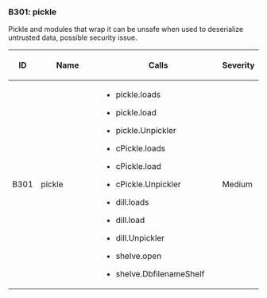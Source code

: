 ### B301: pickle

Pickle and modules that wrap it can be unsafe when used to deserialize
untrusted data, possible security issue.

<table class="docutils align-default">
<colgroup>
<col style="width: 8%" />
<col style="width: 28%" />
<col style="width: 49%" />
<col style="width: 15%" />
</colgroup>
<thead>
<tr class="header row-odd">
<th class="head"><p>ID</p></th>
<th class="head"><p>Name</p></th>
<th class="head"><p>Calls</p></th>
<th class="head"><p>Severity</p></th>
</tr>
</thead>
<tbody>
<tr class="odd row-even">
<td><p>B301</p></td>
<td><p>pickle</p></td>
<td><ul>
<li><p>pickle.loads</p></li>
<li><p>pickle.load</p></li>
<li><p>pickle.Unpickler</p></li>
<li><p>cPickle.loads</p></li>
<li><p>cPickle.load</p></li>
<li><p>cPickle.Unpickler</p></li>
<li><p>dill.loads</p></li>
<li><p>dill.load</p></li>
<li><p>dill.Unpickler</p></li>
<li><p>shelve.open</p></li>
<li><p>shelve.DbfilenameShelf</p></li>
</ul></td>
<td><p>Medium</p></td>
</tr>
</tbody>
</table>
